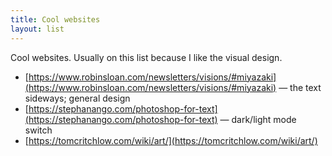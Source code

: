 ```yaml
---
title: Cool websites
layout: list
---
```

Cool websites. Usually on this list because I like the visual design.

- [https://www.robinsloan.com/newsletters/visions/#miyazaki](https://www.robinsloan.com/newsletters/visions/#miyazaki) — the text sideways; general design
- [https://stephanango.com/photoshop-for-text](https://stephanango.com/photoshop-for-text) — dark/light mode switch
- [https://tomcritchlow.com/wiki/art/](https://tomcritchlow.com/wiki/art/)